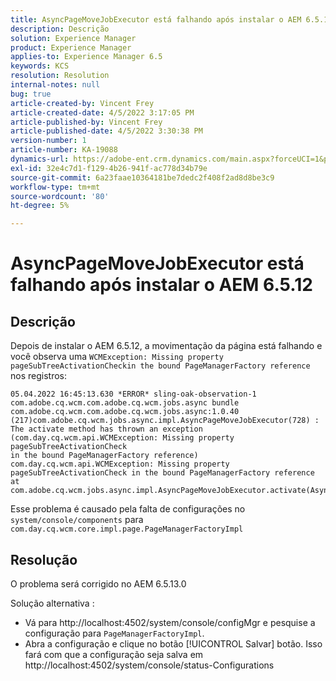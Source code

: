 ```yaml
---
title: AsyncPageMoveJobExecutor está falhando após instalar o AEM 6.5.12
description: Descrição
solution: Experience Manager
product: Experience Manager
applies-to: Experience Manager 6.5
keywords: KCS
resolution: Resolution
internal-notes: null
bug: true
article-created-by: Vincent Frey
article-created-date: 4/5/2022 3:17:05 PM
article-published-by: Vincent Frey
article-published-date: 4/5/2022 3:30:38 PM
version-number: 1
article-number: KA-19088
dynamics-url: https://adobe-ent.crm.dynamics.com/main.aspx?forceUCI=1&pagetype=entityrecord&etn=knowledgearticle&id=a9c8686e-f3b4-ec11-983f-000d3a5d0d94
exl-id: 32e4c7d1-f129-4b26-941f-ac778d34b79e
source-git-commit: 6a23faae10364181be7dedc2f408f2ad8d8be3c9
workflow-type: tm+mt
source-wordcount: '80'
ht-degree: 5%

---
```


# AsyncPageMoveJobExecutor está falhando após instalar o AEM 6.5.12

## Descrição


Depois de instalar o AEM 6.5.12, a movimentação da página está falhando e você observa uma `WCMException: Missing property pageSubTreeActivationCheckin the bound PageManagerFactory reference` nos registros:

```
05.04.2022 16:45:13.630 *ERROR* sling-oak-observation-1 com.adobe.cq.wcm.com.adobe.cq.wcm.jobs.async bundle 
com.adobe.cq.wcm.com.adobe.cq.wcm.jobs.async:1.0.40 (217)com.adobe.cq.wcm.jobs.async.impl.AsyncPageMoveJobExecutor(728) : 
The activate method has thrown an exception (com.day.cq.wcm.api.WCMException: Missing property pageSubTreeActivationCheck
in the bound PageManagerFactory reference)
com.day.cq.wcm.api.WCMException: Missing property pageSubTreeActivationCheck in the bound PageManagerFactory reference
at com.adobe.cq.wcm.jobs.async.impl.AsyncPageMoveJobExecutor.activate(AsyncPageMoveJobExecutor.java:350)
```


Esse problema é causado pela falta de configurações no `system/console/components` para `com.day.cq.wcm.core.impl.page.PageManagerFactoryImpl`


## Resolução


O problema será corrigido no AEM 6.5.13.0

Solução alternativa : 
- Vá para http://localhost:4502/system/console/configMgr e pesquise a configuração para `PageManagerFactoryImpl`.
- Abra a configuração e clique no botão [!UICONTROL Salvar] botão. Isso fará com que a configuração seja salva em http://localhost:4502/system/console/status-Configurations
